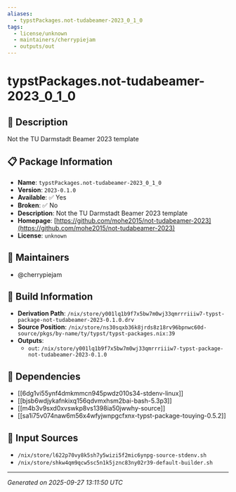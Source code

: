 ```yaml
---
aliases:
  - typstPackages.not-tudabeamer-2023_0_1_0
tags:
  - license/unknown
  - maintainers/cherrypiejam
  - outputs/out
---
```


# typstPackages.not-tudabeamer-2023_0_1_0

## 📝 Description

Not the TU Darmstadt Beamer 2023 template

## 📋 Package Information

- **Name**: `typstPackages.not-tudabeamer-2023_0_1_0`
- **Version**: `2023-0.1.0`
- **Available**: ✅ Yes
- **Broken**: ✅ No
- **Description**: Not the TU Darmstadt Beamer 2023 template
- **Homepage**: [https://github.com/mohe2015/not-tudabeamer-2023](https://github.com/mohe2015/not-tudabeamer-2023)
- **License**: `unknown`
## 👥 Maintainers

- @cherrypiejam


## 🔧 Build Information

- **Derivation Path**: `/nix/store/y001lq1b9f7x5bw7m0wj33qmrrriiiw7-typst-package-not-tudabeamer-2023-0.1.0.drv`
- **Source Position**: `/nix/store/ns30sqxb36k8jrds8z18rv96bpnwc60d-source/pkgs/by-name/ty/typst/typst-packages.nix:39`
- **Outputs**:
  - `out`:  `/nix/store/y001lq1b9f7x5bw7m0wj33qmrrriiiw7-typst-package-not-tudabeamer-2023-0.1.0`

## 🔗 Dependencies

- [[6dg1vi55ynf4dmkmmcn945pwdz010s34-stdenv-linux]]
- [[bjsb6wdjykafnkixq156qdvmxhsm2bai-bash-5.3p3]]
- [[m4b3v9sxd0xvswkp8vs1398ia50jwwhy-source]]
- [[sa1i75v074naw6m56x4wfyjwnpgcfxnx-typst-package-touying-0.5.2]]

## 📁 Input Sources

- `/nix/store/l622p70vy8k5sh7y5wizi5f2mic6ynpg-source-stdenv.sh`
- `/nix/store/shkw4qm9qcw5sc5n1k5jznc83ny02r39-default-builder.sh`

---
*Generated on 2025-09-27 13:11:50 UTC*
